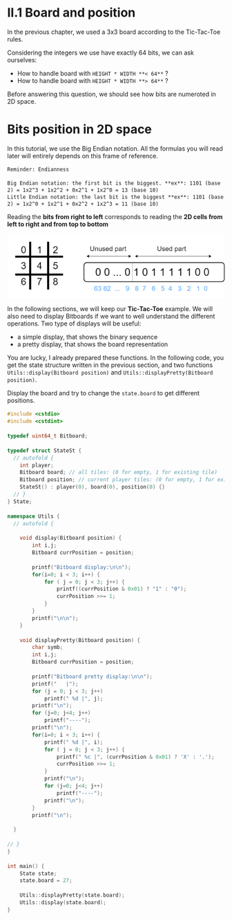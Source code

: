 # II.1 Board and position

In the previous chapter, we used a 3x3 board according to the Tic-Tac-Toe rules.

Considering the integers we use have exactly 64 bits, we can ask ourselves:

* How to handle board with `HEIGHT * WIDTH **< 64**` ?
* How to handle board with `HEIGHT * WIDTH **> 64**` ?

Before answering this question, we should see how bits are numeroted in 2D space.

# Bits position in 2D space

In this tutorial, we use the Big Endian notation. All the formulas you will read later will entirely depends on this frame of reference.

```
Reminder: Endianness

Big Endian notation: the first bit is the biggest. **ex**: 1101 (base 2) = 1x2^3 + 1x2^2 + 0x2^1 + 1x2^0 = 13 (base 10)
Little Endian notation: the last bit is the biggest **ex**: 1101 (base 2) = 1x2^0 + 1x2^1 + 0x2^2 + 1x2^3 = 11 (base 10)
```

Reading the **bits from right to left** corresponds to reading the **2D cells from left to right and from top to bottom**

![Numerotation](img/numerotation.png)


In the following sections, we will keep our **Tic-Tac-Toe** example. We will also need to display Bitboards if we want to well understand the different operations. Two type of displays will be useful:
* a simple display, that shows the binary sequence
* a pretty display, that shows the board representation

You are lucky, I already prepared these functions. In the following code, you get the state structure written in the previous section, and two functions `Utils::display(Bitboard position)` and `Utils::displayPretty(Bitboard position)`.

Display the board and try to change the `state.board` to get different positions.

```C++ runnable
#include <cstdio>
#include <cstdint>

typedef uint64_t Bitboard;

typedef struct StateSt {
  // autofold {
    int player;
    Bitboard board; // all tiles: (0 for empty, 1 for existing tile)
    Bitboard position; // current player tiles: (0 for empty, 1 for existing tile)
    StateSt() : player(0), board(0), position(0) {}
  // }
} State;

namespace Utils {
  // autofold {

    void display(Bitboard position) {
        int i,j;
        Bitboard currPosition = position;

        printf("Bitboard display:\n\n");
        for(i=0; i < 3; i++) {
            for ( j = 0; j < 3; j++) {
                printf((currPosition & 0x01) ? "1" : "0");
                currPosition >>= 1;
            }
        }
        printf("\n\n");
    }

    void displayPretty(Bitboard position) {
        char symb;
        int i,j;
        Bitboard currPosition = position;

        printf("Bitboard pretty display:\n\n");
        printf("   |");
        for (j = 0; j < 3; j++)
            printf(" %d |", j);
        printf("\n");
        for (j=0; j<4; j++)
            printf("----");
        printf("\n");
        for(i=0; i < 3; i++) {
            printf(" %d |", i);
            for ( j = 0; j < 3; j++) {
                printf(" %c |", (currPosition & 0x01) ? 'X' : '.');
                currPosition >>= 1;
            }
            printf("\n");
            for (j=0; j<4; j++)
                printf("----");
            printf("\n");
        }
        printf("\n");

  }

// }
}

int main() {
    State state;
    state.board = 27;

    Utils::displayPretty(state.board);
    Utils::display(state.board);
}
```
